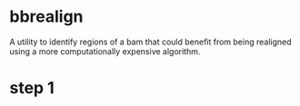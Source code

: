 # bbrealign
A utility to identify regions of a bam that could benefit from being realigned using a more computationally expensive algorithm.

# step 1
